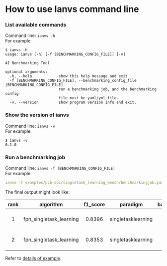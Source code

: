 # How to use Ianvs command line

### List available commands

Command line: `ianvs -h`  
For example:

```shell
$ ianvs -h
usage: ianvs [-h] [-f [BENCHMARKING_CONFIG_FILE]] [-v]

AI Benchmarking Tool

optional arguments:
  -h, --help            show this help message and exit
  -f [BENCHMARKING_CONFIG_FILE], --benchmarking_config_file [BENCHMARKING_CONFIG_FILE]
                        run a benchmarking job, and the benchmarking config
                        file must be yaml/yml file.
  -v, --version         show program version info and exit.

```

### Show the version of ianvs

Command line: `ianvs -v`  
For example:

```shell
$ ianvs -v
0.1.0
```

### Run a benchmarking job

Command line: `ianvs -f [BENCHMARKING_CONFIG_FILE]`  
For example:

```yaml
ianvs -f examples/pcb-aoi/singletask_learning_bench/benchmarkingjob.yaml
```

The final output might look like:

|rank  |algorithm                |f1_score  |paradigm            |basemodel  |learning_rate  |momentum  |time                     |url                                                                                                                             |
|:----:|:-----------------------:|:--------:|:------------------:|:---------:|:-------------:|:--------:|:------------------------|:-------------------------------------------------------------------------------------------------------------------------------|
|1     |fpn_singletask_learning  | 0.8396   |singletasklearning  | FPN       | 0.1           | 0.5      | 2022-07-07 20:33:53     |/ianvs/pcb-aoi/singletask_learning_bench/workspace/benchmarkingjob/fpn_singletask_learning/49eb5ffd-fdf0-11ec-8d5d-fa163eaa99d5 |
|2     |fpn_singletask_learning  | 0.8353   |singletasklearning  | FPN       | 0.1           | 0.95     | 2022-07-07 20:31:08     |/ianvs/pcb-aoi/singletask_learning_bench/workspace/benchmarkingjob/fpn_singletask_learning/49eb5ffc-fdf0-11ec-8d5d-fa163eaa99d5 |

Refer to [details of example].

[details of example]: ../guides/quick-start.md

